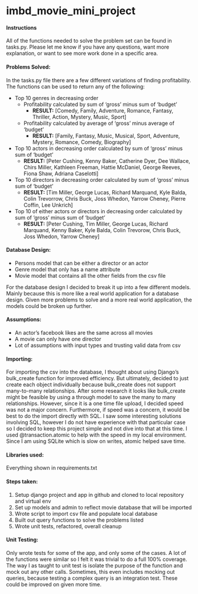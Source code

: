 # imbd_movie_mini_project

#### Instructions
All of the functions needed to solve the problem set can be found in tasks.py. Please let me know if you have any questions, want more explanation, or want to see more work done in a specific area.

#### Problems Solved:
In the tasks.py file there are a few different variations of finding profitability. The functions can be used to return any of the following:
- Top 10 genres in decreasing order
   - Profitability calculated by sum of ‘gross’ minus sum of ‘budget’
      - **RESULT:** [Comedy, Family, Adventure, Romance, Fantasy, Thriller, Action, Mystery, Music, Sport]
   - Profitability calculated by average of ‘gross’ minus average of ‘budget’
      - **RESULT:** [Family, Fantasy, Music, Musical, Sport, Adventure, Mystery, Romance, Comedy, Biography]
- Top 10 actors in decreasing order calculated by sum of ‘gross’ minus sum of ‘budget’
   - **RESULT:** [Peter Cushing, Kenny Baker, Catherine Dyer, Dee Wallace, Chirs Miller, Kathleen Freeman, Hattie McDaniel, George Reeves, Fiona Shaw, Adriana Caselotti]
- Top 10 directors in decreasing order calculated by sum of ‘gross’ minus sum of ‘budget’
   - **RESULT:** [Tim Miller, George Lucas, Richard Marquand, Kyle Balda, Colin Trevorrow, Chris Buck, Joss Whedon, Yarrow Cheney, Pierre Coffin, Lee Unkrich]
- Top 10 of either actors or directors in decreasing order calculated by sum of ‘gross’ minus sum of ‘budget’
   - **RESULT:** [Peter Cushing, Tim Miller, George Lucas, Richard Marquand, Kenny Baker, Kyle Balda, Colin Trevorow, Chris Buck, Joss Whedon, Yarrow Cheney]


#### Database Design:
- Persons model that can be either a director or an actor
- Genre model that only has a name attribute
- Movie model that contains all the other fields from the csv file

For the database design I decided to break it up into a few different models. Mainly because this is more like a real world application for a database design. Given more problems to solve and a more real world application, the models could be broken up further.

#### Assumptions:
- An actor’s facebook likes are the same across all movies
- A movie can only have one director
- Lot of assumptions with input types and trusting valid data from csv

#### Importing:
For importing the csv into the database, I thought about using Django’s bulk_create function for improved efficiency. But ultimately, decided to just create each object individually because bulk_create does not support many-to-many relationships.  After some research it looks like bulk_create might be feasible by using a through model to save the many to many relationships. However, since it is a one time file upload, I decided speed was not a major concern. Furthermore, if speed was a concern, it would be best to do the import directly with SQL. I saw some interesting solutions involving SQL, however I do not have experience with that particular case so I decided to keep this project simple and not dive into that at this time. I used @transaction.atomic to help with the speed in my local environment. Since I am using SQLite which is slow on writes, atomic helped save time.

#### Libraries used:
Everything shown in requirements.txt

#### Steps taken:
1. Setup django project and app in github and cloned to local repository and virtual env
2. Set up models and admin to reflect movie database that will be imported
3. Wrote script to import csv file and populate local database
4. Built out query functions to solve the problems listed
5. Wrote unit tests, refactored, overall cleanup

#### Unit Testing:
Only wrote tests for some of the app, and only some of the cases. A lot of the functions were similar so I felt it was trivial to do a full 100% coverage. The way I as taught to unit test is isolate the purpose of the function and mock out any other calls. Sometimes, this even includes mocking out queries, because testing a complex query is an integration test. These could be improved on given more time.
